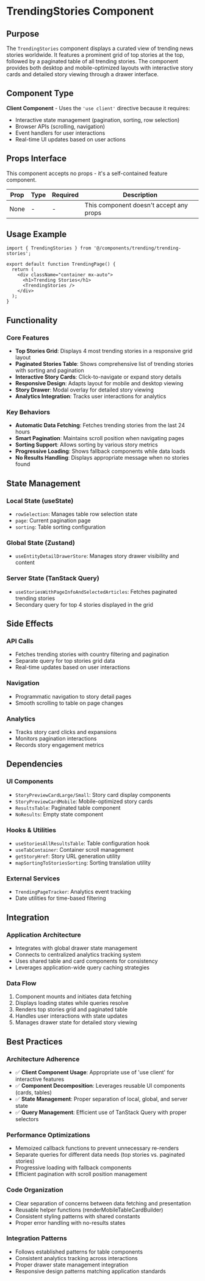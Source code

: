 # TrendingStories Component

## Purpose

The `TrendingStories` component displays a curated view of trending news stories worldwide. It features a prominent grid of top stories at the top, followed by a paginated table of all trending stories. The component provides both desktop and mobile-optimized layouts with interactive story cards and detailed story viewing through a drawer interface.

## Component Type

**Client Component** - Uses the `'use client'` directive because it requires:
- Interactive state management (pagination, sorting, row selection)
- Browser APIs (scrolling, navigation)
- Event handlers for user interactions
- Real-time UI updates based on user actions

## Props Interface

This component accepts no props - it's a self-contained feature component.

| Prop | Type | Required | Description |
|------|------|----------|-------------|
| None | - | - | This component doesn't accept any props |

## Usage Example

```tsx
import { TrendingStories } from '@/components/trending/trending-stories';

export default function TrendingPage() {
  return (
    <div className="container mx-auto">
      <h1>Trending Stories</h1>
      <TrendingStories />
    </div>
  );
}
```

## Functionality

### Core Features

- **Top Stories Grid**: Displays 4 most trending stories in a responsive grid layout
- **Paginated Stories Table**: Shows comprehensive list of trending stories with sorting and pagination
- **Interactive Story Cards**: Click-to-navigate or expand story details
- **Responsive Design**: Adapts layout for mobile and desktop viewing
- **Story Drawer**: Modal overlay for detailed story viewing
- **Analytics Integration**: Tracks user interactions for analytics

### Key Behaviors

- **Automatic Data Fetching**: Fetches trending stories from the last 24 hours
- **Smart Pagination**: Maintains scroll position when navigating pages
- **Sorting Support**: Allows sorting by various story metrics
- **Progressive Loading**: Shows fallback components while data loads
- **No Results Handling**: Displays appropriate message when no stories found

## State Management

### Local State (useState)
- `rowSelection`: Manages table row selection state
- `page`: Current pagination page
- `sorting`: Table sorting configuration

### Global State (Zustand)
- `useEntityDetailDrawerStore`: Manages story drawer visibility and content

### Server State (TanStack Query)
- `useStoriesWithPageInfoAndSelectedArticles`: Fetches paginated trending stories
- Secondary query for top 4 stories displayed in the grid

## Side Effects

### API Calls
- Fetches trending stories with country filtering and pagination
- Separate query for top stories grid data
- Real-time updates based on user interactions

### Navigation
- Programmatic navigation to story detail pages
- Smooth scrolling to table on page changes

### Analytics
- Tracks story card clicks and expansions
- Monitors pagination interactions
- Records story engagement metrics

## Dependencies

### UI Components
- `StoryPreviewCardLarge/Small`: Story card display components
- `StoryPreviewCardMobile`: Mobile-optimized story cards
- `ResultsTable`: Paginated table component
- `NoResults`: Empty state component

### Hooks & Utilities
- `useStoriesAllResultsTable`: Table configuration hook
- `useTabContainer`: Container scroll management
- `getStoryHref`: Story URL generation utility
- `mapSortingToStoriesSorting`: Sorting translation utility

### External Services
- `TrendingPageTracker`: Analytics event tracking
- Date utilities for time-based filtering

## Integration

### Application Architecture
- Integrates with global drawer state management
- Connects to centralized analytics tracking system
- Uses shared table and card components for consistency
- Leverages application-wide query caching strategies

### Data Flow
1. Component mounts and initiates data fetching
2. Displays loading states while queries resolve
3. Renders top stories grid and paginated table
4. Handles user interactions with state updates
5. Manages drawer state for detailed story viewing

## Best Practices

### Architecture Adherence
- ✅ **Client Component Usage**: Appropriate use of 'use client' for interactive features
- ✅ **Component Decomposition**: Leverages reusable UI components (cards, tables)
- ✅ **State Management**: Proper separation of local, global, and server state
- ✅ **Query Management**: Efficient use of TanStack Query with proper selectors

### Performance Optimizations
- Memoized callback functions to prevent unnecessary re-renders
- Separate queries for different data needs (top stories vs. paginated stories)
- Progressive loading with fallback components
- Efficient pagination with scroll position management

### Code Organization
- Clear separation of concerns between data fetching and presentation
- Reusable helper functions (renderMobileTableCardBuilder)
- Consistent styling patterns with shared constants
- Proper error handling with no-results states

### Integration Patterns
- Follows established patterns for table components
- Consistent analytics tracking across interactions
- Proper drawer state management integration
- Responsive design patterns matching application standards